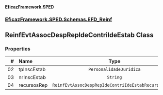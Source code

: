 #### [EficazFramework.SPED](EficazFrameworkSPED.md 'EficazFramework SPED')
### [EficazFramework.SPED.Schemas.EFD_Reinf](EficazFramework.SPED.Schemas.EFD_Reinf.md 'EficazFramework.SPED.Schemas.EFD_Reinf')

## ReinfEvtAssocDespRepIdeContriIdeEstab Class
### Properties

| # | Name | Type | |
| ---: | :--- | :---: | :--- |
| 02 | tpInscEstab | `PersonalidadeJuridica` |  |
| 03 | nrInscEstab | `String` |  |
| 04 | recursosRep | `ReinfEvtAssocDespRepIdeContriIdeEstabRecursosRep[]` |  |
